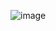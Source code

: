 ![image](https://github.com/companyakis/data-visualization/assets/77589867/b32c8ba0-dac5-432c-8322-966a0f9546ae)
